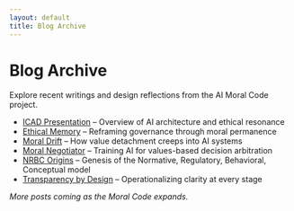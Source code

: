 ```yaml
---
layout: default
title: Blog Archive
---
```


# Blog Archive

Explore recent writings and design reflections from the AI Moral Code project.

<ul>
  <li><a href="/posts/2025-05-07-icad-presentation/">ICAD Presentation</a> – Overview of AI architecture and ethical resonance</li>
  <li><a href="/posts/2025-05-07-ethical-memory/">Ethical Memory</a> – Reframing governance through moral permanence</li>
  <li><a href="/posts/2025-05-07-moral-drift/">Moral Drift</a> – How value detachment creeps into AI systems</li>
  <li><a href="/posts/2025-05-07-moral-negotiator/">Moral Negotiator</a> – Training AI for values-based decision arbitration</li>
  <li><a href="/posts/2025-05-07-nrbc-origins/">NRBC Origins</a> – Genesis of the Normative, Regulatory, Behavioral, Conceptual model</li>
  <li><a href="/posts/2025-05-07-transparency-design/">Transparency by Design</a> – Operationalizing clarity at every stage</li>
</ul>

*More posts coming as the Moral Code expands.*
